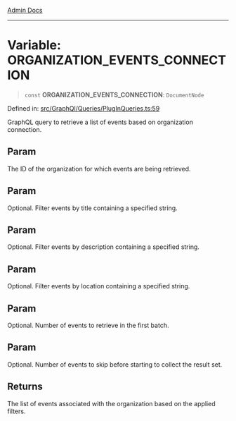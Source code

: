 [Admin Docs](/)

***

# Variable: ORGANIZATION\_EVENTS\_CONNECTION

> `const` **ORGANIZATION\_EVENTS\_CONNECTION**: `DocumentNode`

Defined in: [src/GraphQl/Queries/PlugInQueries.ts:59](https://github.com/hustlernik/talawa-admin/blob/fe326ed17e0fa5ad916ff9f383f63b5d38aedc7b/src/GraphQl/Queries/PlugInQueries.ts#L59)

GraphQL query to retrieve a list of events based on organization connection.

## Param

The ID of the organization for which events are being retrieved.

## Param

Optional. Filter events by title containing a specified string.

## Param

Optional. Filter events by description containing a specified string.

## Param

Optional. Filter events by location containing a specified string.

## Param

Optional. Number of events to retrieve in the first batch.

## Param

Optional. Number of events to skip before starting to collect the result set.

## Returns

The list of events associated with the organization based on the applied filters.
